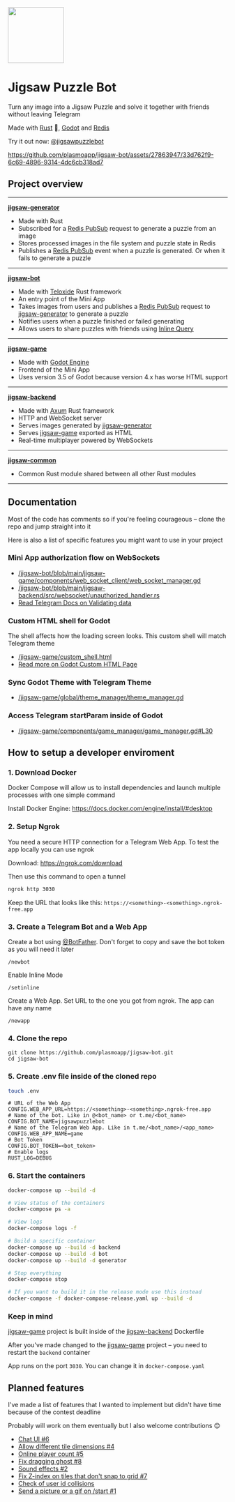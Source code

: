<img src="https://i.imgur.com/0xKkOvz.png" width="128"/>

# Jigsaw Puzzle Bot

Turn any image into a Jigsaw Puzzle and solve it together with friends without leaving Telegram

Made with [Rust](https://www.rust-lang.org/) 🚀, [Godot](https://godotengine.org/) and [Redis](https://redis.io/)

Try it out now: [@jigsawpuzzlebot](https://t.me/jigsawpuzzlebot)

https://github.com/plasmoapp/jigsaw-bot/assets/27863947/33d762f9-6c69-4896-9314-4dc6cb318ad7

## Project overview

---

**[jigsaw-generator](./jigsaw-generator)**

- Made with Rust
- Subscribed for a [Redis PubSub](https://redis.io/docs/interact/pubsub/) request to generate a puzzle from an image
- Stores processed images in the file system and puzzle state in Redis
- Publishes a [Redis PubSub](https://redis.io/docs/interact/pubsub/) event when a puzzle is generated. Or when it fails to generate a puzzle

---

**[jigsaw-bot](./jigsaw-bot)**

- Made with [Teloxide](https://github.com/teloxide/teloxide) Rust framework
- An entry point of the Mini App
- Takes images from users and publishes a [Redis PubSub](https://redis.io/docs/interact/pubsub/) request to [jigsaw-generator](./jigsaw-generator) to generate a puzzle
- Notifies users when a puzzle finished or failed generating
- Allows users to share puzzles with friends using [Inline Query](https://core.telegram.org/bots/features#inline-requests)

---

**[jigsaw-game](./jigsaw-game)**

- Made with [Godot Engine](https://godotengine.org/)
- Frontend of the Mini App
- Uses version 3.5 of Godot because version 4.x has worse HTML support 

---

**[jigsaw-backend](./jigsaw-backend)**

- Made with [Axum](https://github.com/tokio-rs/axum) Rust framework
- HTTP and WebSocket server
- Serves images generated by [jigsaw-generator](./jigsaw-generator)
- Serves [jigsaw-game](./jigsaw-game) exported as HTML
- Real-time multiplayer powered by WebSockets

---

**[jigsaw-common](./jigsaw-common)**

- Common Rust module shared between all other Rust modules

---

## Documentation

Most of the code has comments so if you're feeling courageous – clone the repo and jump straight into it

Here is also a list of specific features you might want to use in your project

### Mini App authorization flow on WebSockets

- [/jigsaw-bot/blob/main/jigsaw-game/components/web_socket_client/web_socket_manager.gd](/jigsaw-bot/blob/main/jigsaw-game/components/web_socket_client/web_socket_manager.gd)
- [/jigsaw-bot/blob/main/jigsaw-backend/src/websocket/unauthorized_handler.rs](/jigsaw-bot/blob/main/jigsaw-backend/src/websocket/unauthorized_handler.rs)
- [Read Telegram Docs on Validating data](https://core.telegram.org/bots/webapps#validating-data-received-via-the-mini-app)

### Custom HTML shell for Godot

The shell affects how the loading screen looks. This custom shell will match Telegram theme 

- [/jigsaw-game/custom_shell.html](/jigsaw-game/custom_shell.html)
- [Read more on Godot Custom HTML Page](https://docs.godotengine.org/en/3.5/tutorials/platform/customizing_html5_shell.html)

### Sync Godot Theme with Telegram Theme 

- [/jigsaw-game/global/theme_manager/theme_manager.gd](/jigsaw-game/global/theme_manager/theme_manager.gd)

### Access Telegram startParam inside of Godot 

- [/jigsaw-game/components/game_manager/game_manager.gd#L30](/jigsaw-game/components/game_manager/game_manager.gd)

## How to setup a developer enviroment

### 1. Download Docker

Docker Compose will allow us to install dependencies and launch multiple processes with one simple command

Install Docker Engine: https://docs.docker.com/engine/install/#desktop

### 2. Setup Ngrok 

You need a secure HTTP connection for a Telegram Web App. To test the app locally you can use ngrok 

Download: https://ngrok.com/download

Then use this command to open a tunnel

```bash
ngrok http 3030
```

Keep the URL that looks like this: `https://<something>-<something>.ngrok-free.app`

### 3. Create a Telegram Bot and a Web App 

Create a bot using [@BotFather](https://t.me/BotFather). Don't forget to copy and save the bot token as you will need it later

```
/newbot
```

Enable Inline Mode

```
/setinline
```

Create a Web App. Set URL to the one you got from ngrok. The app can have any name

```
/newapp
```

### 4. Clone the repo 

```
git clone https://github.com/plasmoapp/jigsaw-bot.git
cd jigsaw-bot
```

### 5. Create .env file inside of the cloned repo 

```bash
touch .env
```

```env
# URL of the Web App
CONFIG.WEB_APP_URL=https://<something>-<something>.ngrok-free.app
# Name of the bot. Like in @<bot_name> or t.me/<bot_name>
CONFIG.BOT_NAME=jigsawpuzzlebot
# Name of the Telegram Web App. Like in t.me/<bot_name>/<app_name>
CONFIG.WEB_APP_NAME=game
# Bot Token 
CONFIG.BOT_TOKEN=<bot_token>
# Enable logs
RUST_LOG=DEBUG
```

### 6. Start the containers 

```bash
docker-compose up --build -d
```

```bash
# View status of the containers
docker-compose ps -a

# View logs
docker-compose logs -f

# Build a specific container
docker-compose up --build -d backend
docker-compose up --build -d bot
docker-compose up --build -d generator

# Stop everything
docker-compose stop

# If you want to build it in the release mode use this instead 
docker-compose -f docker-compose-release.yaml up --build -d 
```

### Keep in mind

[jigsaw-game](./jigsaw-game) project is built inside of the [jigsaw-backend](./jigsaw-backend) Dockerfile

After you've made changed to the [jigsaw-game](./jigsaw-game) project – you need to restart the `backend` container

App runs on the port `3030`. You can change it in `docker-compose.yaml`
 
## Planned features

I've made a list of features that I wanted to implement but didn't have time because of the contest deadline

Probably will work on them eventually but I also welcome contributions 😊

- [Chat UI #6](https://github.com/plasmoapp/jigsaw-bot/issues/6)
- [Allow different tile dimensions #4](https://github.com/plasmoapp/jigsaw-bot/issues/4)
- [Online player count #5](https://github.com/plasmoapp/jigsaw-bot/issues/5)
- [Fix dragging ghost #8](https://github.com/plasmoapp/jigsaw-bot/issues/8)
- [Sound effects #2](https://github.com/plasmoapp/jigsaw-bot/issues/2)
- [Fix Z-index on tiles that don't snap to grid #7](https://github.com/plasmoapp/jigsaw-bot/issues/7)
- [Check of user id collisions](https://github.com/plasmoapp/jigsaw-bot/issues/3) 
- [Send a picture or a gif on /start #1](https://github.com/plasmoapp/jigsaw-bot/issues/1)
